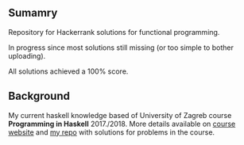 ## Sumamry ##

Repository for Hackerrank solutions for functional programming.

In progress since most solutions still missing (or too simple to bother uploading).

All solutions achieved a 100% score. 

## Background ##

My current haskell knowledge based of University of Zagreb course **Programming in Haskell** 2017./2018.
More details available on [course website](www.fer.unizg.hr/predmet/puh/) 
and [my repo](https://github.com/FilipBolt/puh) with solutions for problems in the course.
